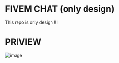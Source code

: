 # FIVEM CHAT (only design)
This repo is only design !!! 

# PRIVIEW
![image](https://github.com/waasaty/fivem-chat-design/assets/114494426/1f3aa4bb-594f-4115-baeb-67e16f5c371b)
